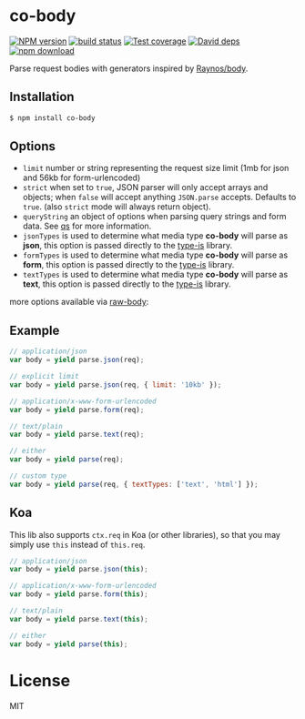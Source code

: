 
# co-body

[![NPM version][npm-image]][npm-url]
[![build status][travis-image]][travis-url]
[![Test coverage][coveralls-image]][coveralls-url]
[![David deps][david-image]][david-url]
[![npm download][download-image]][download-url]

[npm-image]: https://img.shields.io/npm/v/co-body.svg?style=flat-square
[npm-url]: https://npmjs.org/package/co-body
[travis-image]: https://img.shields.io/travis/cojs/co-body.svg?style=flat-square
[travis-url]: https://travis-ci.org/cojs/co-body
[coveralls-image]: https://img.shields.io/coveralls/cojs/co-body.svg?style=flat-square
[coveralls-url]: https://coveralls.io/r/cojs/co-body?branch=master
[david-image]: https://img.shields.io/david/cojs/co-body.svg?style=flat-square
[david-url]: https://david-dm.org/cojs/co-body
[download-image]: https://img.shields.io/npm/dm/co-body.svg?style=flat-square
[download-url]: https://npmjs.org/package/co-body

  Parse request bodies with generators inspired by [Raynos/body](https://github.com/Raynos/body).

## Installation

```bash
$ npm install co-body
```

## Options

  - `limit` number or string representing the request size limit (1mb for json and 56kb for form-urlencoded)
  - `strict` when set to `true`, JSON parser will only accept arrays and objects; when `false` will accept anything `JSON.parse` accepts. Defaults to `true`. (also `strict` mode will always return object).
  - `queryString` an object of options when parsing query strings and form data. See [qs](https://github.com/hapijs/qs) for more information.
  - `jsonTypes` is used to determine what media type **co-body** will parse as **json**, this option is passed directly to the [type-is](https://github.com/jshttp/type-is) library.
  - `formTypes` is used to determine what media type **co-body** will parse as **form**, this option is passed directly to the [type-is](https://github.com/jshttp/type-is) library.
  - `textTypes` is used to determine what media type **co-body** will parse as **text**, this option is passed directly to the [type-is](https://github.com/jshttp/type-is) library.

more options available via [raw-body](https://github.com/stream-utils/raw-body#getrawbodystream-options-callback):

## Example

```js
// application/json
var body = yield parse.json(req);

// explicit limit
var body = yield parse.json(req, { limit: '10kb' });

// application/x-www-form-urlencoded
var body = yield parse.form(req);

// text/plain
var body = yield parse.text(req);

// either
var body = yield parse(req);

// custom type
var body = yield parse(req, { textTypes: ['text', 'html'] });
```

## Koa

  This lib also supports `ctx.req` in Koa (or other libraries),
  so that you may simply use `this` instead of `this.req`.

```js
// application/json
var body = yield parse.json(this);

// application/x-www-form-urlencoded
var body = yield parse.form(this);

// text/plain
var body = yield parse.text(this);

// either
var body = yield parse(this);
```

# License

  MIT
